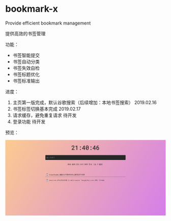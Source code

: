 # bookmark-x

Provide efficient bookmark management

提供高效的书签管理

功能：

* 书签智能提交
* 书签自动分类
* 书签失效自检
* 书签标题优化
* 书签标准输出

进度：

1. 主页第一版完成，默认谷歌搜索（后续增加：本地书签搜索） 2019.02.16
2. 书签标签切换基本完成 2019.02.17
3. 请求缓存，避免重复请求 待开发
4. 登录功能 待开发

预览：

![](20190216214101.png)
